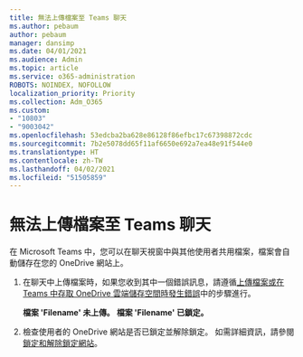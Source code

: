 ```yaml
---
title: 無法上傳檔案至 Teams 聊天
ms.author: pebaum
author: pebaum
manager: dansimp
ms.date: 04/01/2021
ms.audience: Admin
ms.topic: article
ms.service: o365-administration
ROBOTS: NOINDEX, NOFOLLOW
localization_priority: Priority
ms.collection: Adm_O365
ms.custom:
- "10803"
- "9003042"
ms.openlocfilehash: 53edcba2ba628e86128f86efbc17c67398872cdc
ms.sourcegitcommit: 7b2e5078dd65f11af6650e692a7ea48e91f544e0
ms.translationtype: HT
ms.contentlocale: zh-TW
ms.lasthandoff: 04/02/2021
ms.locfileid: "51505859"
---
```

# <a name="unable-to-upload-files-to-teams-chat"></a>無法上傳檔案至 Teams 聊天

在 Microsoft Teams 中，您可以在聊天視窗中與其他使用者共用檔案，檔案會自動儲存在您的 OneDrive 網站上。

1. 在聊天中上傳檔案時，如果您收到其中一個錯誤訊息，請遵循[上傳檔案或在 Teams 中存取 OneDrive 雲端儲存空間時發生錯誤](https://go.microsoft.com/fwlink/?linkid=2156015)中的步驟進行。
    
    **檔案 'Filename' 未上傳。**
    **檔案 'Filename' 已鎖定。**

1. 檢查使用者的 OneDrive 網站是否已鎖定並解除鎖定。 如需詳細資訊，請參閱[鎖定和解除鎖定網站](https://go.microsoft.com/fwlink/?linkid=2156016)。